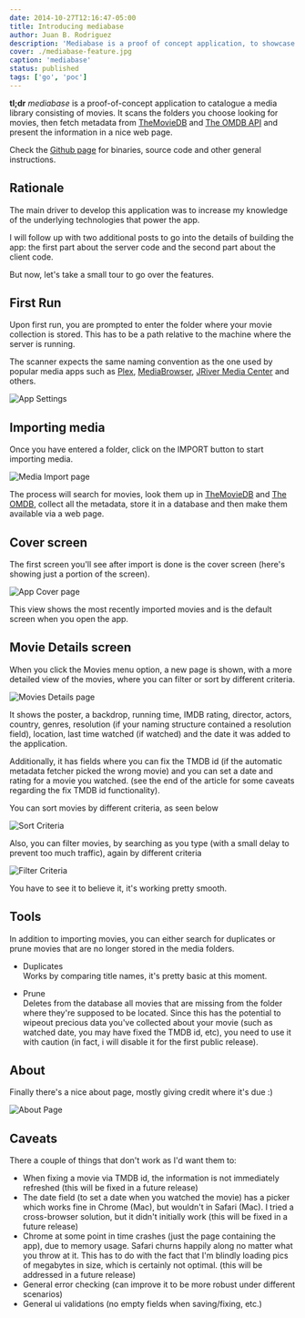 ```yaml
---
date: 2014-10-27T12:16:47-05:00
title: Introducing mediabase
author: Juan B. Rodriguez
description: 'Mediabase is a proof of concept application, to showcase how to build a decoupled web application, using Go as back end and AngularJS as front end.'
cover: ./mediabase-feature.jpg
caption: 'mediabase'
status: published
tags: ['go', 'poc']
---
```


**tl;dr** _mediabase_ is a proof-of-concept application to catalogue a media library consisting of movies. It scans the folders you choose looking for movies, then fetch metadata from [TheMovieDB](https://www.themoviedb.org) and [The OMDB API](https://www.omdbapi.com) and present the information in a nice web page.

Check the [Github page](https://github.com/apertoire/mediabase) for binaries, source code and other general instructions.

## Rationale

The main driver to develop this application was to increase my knowledge of the underlying technologies that power the app.

I will follow up with two additional posts to go into the details of building the app: the first part about the server code and the second part about the client code.

But now, let's take a small tour to go over the features.

## First Run

Upon first run, you are prompted to enter the folder where your movie collection is stored. This has to be a path relative to the machine where the server is running.

The scanner expects the same naming convention as the one used by popular media apps such as [Plex](https://plex.tv), [MediaBrowser](https://mediabrowser.tv), [JRiver Media Center](https://www.jriver.com) and others.

![App Settings](./mediabase-settings.jpg)

## Importing media

Once you have entered a folder, click on the IMPORT button to start importing media.

![Media Import page](./mediabase-import.jpg)

The process will search for movies, look them up in [TheMovieDB](https://www.themoviedb.org) and [The OMDB](https://www.omdbapi.com), collect all the metadata, store it in a database and then make them available via a web page.

## Cover screen

The first screen you'll see after import is done is the cover screen (here's showing just a portion of the screen).

![App Cover page](./mediabase-cover.jpg)

This view shows the most recently imported movies and is the default screen when you open the app.

## Movie Details screen

When you click the Movies menu option, a new page is shown, with a more detailed view of the movies, where you can filter or sort by different criteria.

![Movies Details page](./mediabase-details.jpg)

It shows the poster, a backdrop, running time, IMDB rating, director, actors, country, genres, resolution (if your naming structure contained a resolution field), location, last time watched (if watched) and the date it was added to the application.

Additionally, it has fields where you can fix the TMDB id (if the automatic metadata fetcher picked the wrong movie) and you can set a date and rating for a movie you watched. (see the end of the article for some caveats regarding the fix TMDB id functionality).

You can sort movies by different criteria, as seen below

![Sort Criteria](./mediabase-sort.png)

Also, you can filter movies, by searching as you type (with a small delay to prevent too much traffic), again by different criteria

![Filter Criteria](./mediabase-filter.png)

You have to see it to believe it, it's working pretty smooth.

## Tools

In addition to importing movies, you can either search for duplicates or prune movies that are no longer stored in the media folders.

- Duplicates<br>
  Works by comparing title names, it's pretty basic at this moment.

- Prune<br>
  Deletes from the database all movies that are missing from the folder where they're supposed to be located. Since this has the potential to wipeout precious data you've collected about your movie (such as watched date, you may have fixed the TMDB id, etc), you need to use it with caution (in fact, i will disable it for the first public release).

## About

Finally there's a nice about page, mostly giving credit where it's due :)

![About Page](./mediabase-about.jpg)

## Caveats

There a couple of things that don't work as I'd want them to:

- When fixing a movie via TMDB id, the information is not immediately refreshed (this will be fixed in a future release)
- The date field (to set a date when you watched the movie) has a picker which works fine in Chrome (Mac), but wouldn't in Safari (Mac). I tried a cross-browser solution, but it didn't initially work (this will be fixed in a future release)
- Chrome at some point in time crashes (just the page containing the app), due to memory usage. Safari churns happily along no matter what you throw at it. This has to do with the fact that I'm blindly loading pics of megabytes in size, which is certainly not optimal. (this will be addressed in a future release)
- General error checking (can improve it to be more robust under different scenarios)
- General ui validations (no empty fields when saving/fixing, etc.)

